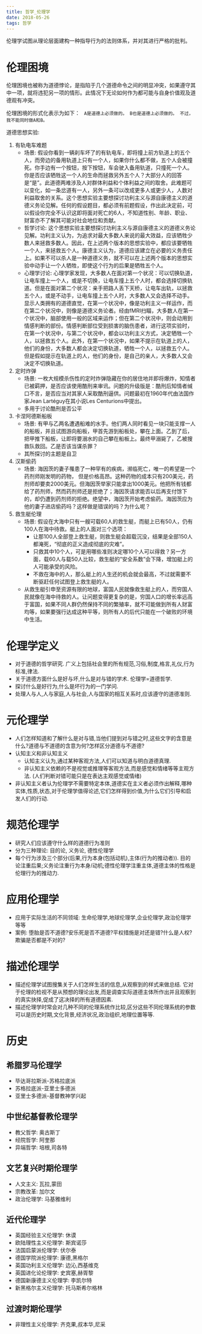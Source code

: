 ```yaml
---
title: 哲学_伦理学
date: 2018-05-26
tags: 哲学
---
```

伦理学试图从理论层面建构一种指导行为的法则体系，并对其进行严格的批判。
 <!-- more -->

# 伦理困境

伦理困境也被称为道德悖论，是指陷于几个道德命令之间的明显冲突，如果遵守其中一项，就将违犯另一项的情形。此情况下无论如何作为都可能与自身价值观及道德观有冲突。

伦理困境的形式化表示为如下：
    ``` 
    A是道德上必须做的。
    B也是道德上必须做的。
    不过，我不能同时做A和B。
    ```

道德思想实验:

1. 有轨电车难题
    * 场景: 假设你看到一辆刹车坏了的有轨电车，即将撞上前方轨道上的五个人，而旁边的备用轨道上只有一个人，如果你什么都不做，五个人会被撞死。你手边有一个按钮，按下按钮，车会驶入备用轨道，只撞死一个人。你是否应该牺牲这一个人的生命而拯救另外五个人？大部分人的回答是“是”。此道德两难涉及人对群体利益和个体利益之间的取舍。此难题可以变化，如一条岔道有一人，另外一条可以改成更多人或更少人，人数对利益取舍的关系。这个思想实验主要想探讨功利主义与源自康德主义的道德义务论见解。任何的假设题目，都必须有前题假设，作出此决定前，可以假设你完全不认识这即将面对死亡的6人，不知道性别、年龄、职业、财富亦不了解其可能对社会地位和贡献。
    * 哲学讨论: 这个思想实验主要想探讨功利主义与源自康德主义的道德义务论见解。功利主义认为，为追求对最大多数人来说的最大效益，应该牺牲少数人来拯救多数人。因此，在上述两个版本的思想实验中，都应该要牺牲一个人，来拯救五个人。康德主义认为，道德应该建立在必要的义务责任上。如果不可以杀人是一种道德义务，就不可以在上述两个版本的思想实验中动手让一个人牺牲，即使这个行为的后果是牺牲五个人。
    * 心理学讨论: 心理学家发现，大多数人在面对第一个状况：可以切换轨道，让电车撞上一个人，或是不切换，让电车撞上五个人时，都会选择切换轨道。但是在面对第二个状况：亲手把路人丢下天桥，让电车出轨，以拯救五个人，或是不动手，让电车撞上五个人时，大多数人又会选择不动手。显示人类拥有的道德直觉，在第一个状况中，像是功利主义一样运作，而在第二个状况中，则像是道德义务论者。经由fMRI扫瞄，大多数人在第一个状况中，脑部使用一般的区域来运作；但在第二个状况中，则会动用到情感判断的部份。情感判断部位受到损害的脑伤患者，进行这项实验时，在第一个状况中，与第二个状况中，都会以功利主义方式，决定牺牲一个人，以拯救五个人。此外，在第一个状况中，如果不提示在轨道上的人，他们的身份，大多数人都会决定切换轨道，牺牲一个人，以拯救五个人。但是假如提示在轨道上的人，他们的身份，是自己的亲人，大多数人又会决定不切换轨道。
2. 定时炸弹
    * 场景: 一枚大规模杀伤性的定时炸弹隐藏在你的居住地并即将爆炸，知情者已被羁押，是否应该使用酷刑来审讯。问题的升级版是：酷刑后知情者缄口不言，是否应当对其家人采取酷刑逼供。问题最初在1960年代由法国作家Jean Lartéguy在其小说Les Centurions中提出。 
    * 多用于讨论酷刑是否公平
3. 卡涅阿德斯船板
    * 场景: 有甲与乙两名遭遇船难的水手。他们两人同时看见一块只能支撑一人的船板，并且试图游向船板，甲首先游到船板处，攀在上面。乙到了后，把甲推下船板，让即将要溺水的自己攀在船板上。最终甲溺毙了，乙被搜救队救回。乙是否该当谋杀罪？
    * 其所探讨的主题是自卫
4. 汉斯偷药
    * 场景: 海因茨的妻子罹患了一种罕有的疾病，濒临死亡，唯一的希望是一个药剂师刚发明的药物， 但是价格高昂。这种药物的成本只有200美元，药剂师却要卖2000美元。但海因茨举家只能拿出1000美元。他把所有钱都给了药剂师，然而药剂师还是拒绝了；海因茨请求能否以后再支付馀下的，却仍遭到药剂师的拒绝。绝望中，海因茨开始考虑偷药。海因茨应为他的妻子进店偷药吗？这样做是错误的吗？为什么呢？
5. 救生艇伦理
    * 场景: 假设在大海中只有一艘可载60人的救生艇，而艇上已有50人，仍有100人在海中待救。艇上的人面对三个选项：
        * 让那100人全部登上救生艇，则救生艇会超载沉没，结果是全部150人都淹死，“彻底的正义造成彻底的灾难”。
        * 只救其中10个人，可是用哪些准则决定哪10个人可以得救？另一方面，载60人与载50人比较，救生艇的“安全系数”会下降，增加艇上的人可能承受的风险。
        * 不救在海中的人，那么艇上的人生还的机会就会最高，不过就需要不断驱赶任何试图登上救生艇的人。
    * 从救生艇引申至资源有限的地球，富国人民就像救生艇上的人，而穷国人民就像在海中待救的人。让问题变得更复杂的是，穷国人口的增长率远高于富国，如果不同人群仍然保持不同的繁殖率，就不可能做到所有人财富均等，如果要强行达成这种平等，则所有人的后代只能在一个破败的环境中生活。

# 伦理学定义

* 对于道德的哲学研究. 广义上包括社会里的所有规范,习俗,制度,格言,礼仪,行为标准,律法. 
* 关于道德方面什么是好与坏,什么是对与错的学术. 伦理学=道德哲学. 
* 探讨什么是好行为,什么是坏行为的一门学问. 
* 处理人与人,人与家庭,人与社会,人与国家的相互关系时,应该遵守的道德准则. 

# 元伦理学

* 人们怎样知道和了解什么是对与错,当他们提到对与错之时,这些文字的含意是什么?道德与不道德的含意为何?怎样区分道德与不道德?
* 认知主义和非认知主义
    * 认知主义认为,通过某种客观方法,人们可以知道与明白道德真理.
    * 非认知主义依赖的不是视觉或推理等客观方法,而是感觉和情绪等等主观方法. (人们判断对错可能只是在表达主观感觉或情绪)
* 非认知主义者认为伦理学不需要特定本体,道德实在主义者必须作出解释,哪种实体,性质,状态,对于伦理学值得论述,它们怎样得到价值,为什么它们引导和启发人们的行动. 

# 规范伦理学

* 研究人们应该遵守什么样的道德行为准则
* 分为三种理论: 目的论, 义务论, 德性伦理学
* 每个行为涉及三个部分(后果,行为本身(包括动机),主体(行为的推动者)). 目的论注重后果;义务论注重行为本身/动机;德性伦理学注重主体,道德主体的性格是伦理行为的推动力. 

# 应用伦理学

* 应用于实际生活的不同领域: 生命伦理学,地球伦理学,企业伦理学,政治伦理学等等
* 案例: 堕胎是否不道德?安乐死是否不道德?平权措施是对还是错?什么是人权?欺骗是否都是不对的?

# 描述伦理学

* 描述伦理学试图搜集关于人们怎样生活的信息,从观察到的样式来做总结. 它对于伦理的检视不是从预想的理论出发,而是调查实际道德主体所作出并且观察到的真实抉择,促成了这决择的所有道德因素. 
* 描述伦理学时常会对几种不同的伦理系统作比较,区分这些不同伦理系统的参数可以是历史时期,文化背景,经济状况,政治组织,地理位置等等.

# 历史

## 希腊罗马伦理学

* 毕达哥拉斯派-苏格拉底派
* 苏格拉底派-亚里士多德派
* 亚里士多德派-基督教神学兴起

## 中世纪基督教伦理学

* 教父哲学: 奥古斯丁
* 经院哲学: 阿奎那
* 异端哲学: 培根,司各特

## 文艺复兴时期伦理学

* 人文主义: 瓦拉,蒙田
* 宗教改革: 加尔文
* 政治伦理学: 马基雅维利

## 近代伦理学

* 英国经验主义伦理学: 休谟
* 欧陆理性主义伦理学: 斯宾诺莎
* 法国启蒙派伦理学: 伏尔泰
* 德国学院派伦理学: 康德,黑格尔
* 英国功利主义伦理学: 边沁,西基维克
* 英国进化论伦理学: 史宾塞,赫胥黎
* 德国新康德主义伦理学: 李凯尔特
* 新黑格尔主义伦理学: 托马斯希尔格林

## 过渡时期伦理学

* 非理性主义伦理学: 齐克果,叔本华,尼采